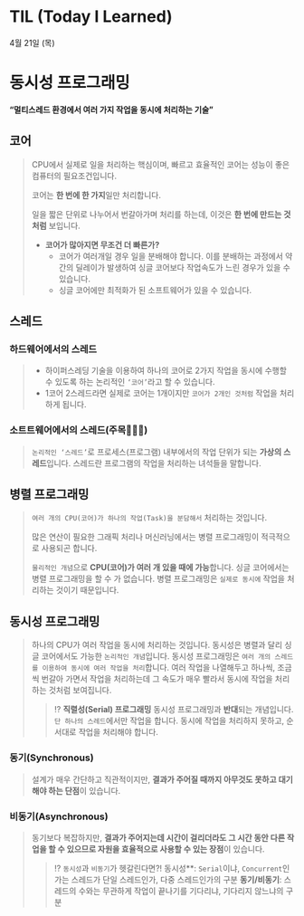 # TIL (Today I Learned)
4월 21일 (목)

# 동시성 프로그래밍

**“멀티스레드 환경에서 여러 가지 작업을 동시에 처리하는 기술”**

## 코어
> CPU에서 실제로 일을 처리하는 핵심이며, 빠르고 효율적인 코어는 성능이 좋은 컴퓨터의 필요조건입니다. 
>
> 코어는 **한 번에 한 가지**일만 처리합니다.
>
> 일을 짧은 단위로 나누어서 번갈아가며 처리를 하는데, 이것은 **한 번에 만드는 것처럼** 보입니다.
>
> - **코어가 많아지면 무조건 더 빠른가?**
>     - 코어가 여러개일 경우 일을 분배해야 합니다. 이를 분배하는 과정에서 약간의 딜레이가 발생하여 싱글 코어보다 작업속도가 느린 경우가 있을 수 있습니다.
>    - 싱글 코어에만 최적화가 된 소프트웨어가 있을 수 있습니다.

## 스레드
### 하드웨어에서의 스레드
> - 하이퍼스레딩 기술을 이용하여 하나의 코어로 2가지 작업을 동시에 수행할 수 있도록 하는 논리적인 `‘코어’`라고 할 수 있습니다.
> - 1코어 2스레드라면 실제로 코어는 1개이지만 `코어가 2개인 것처럼` 작업을 처리하게 됩니다.

### 소트트웨어에서의 스레드(주목🙋🏻‍♂️)
> `논리적인 ‘스레드’`로 프로세스(프로그램) 내부에서의 작업 단위가 되는 **가상의 스레드**입니다. 
> 스레드란 프로그램의 작업을 처리하는 녀석들을 말합니다.

## 병렬 프로그래밍
> `여러 개의 CPU(코어)가 하나의 작업(Task)을 분담해서` 처리하는 것입니다.
>
> 많은 연산이 필요한 그래픽 처리나 머신러닝에서는 병렬 프로그래밍이 적극적으로 사용되곤 합니다.
> 
>`물리적인 개념`으로 **CPU(코어)가 여러 개 있을 때에 가능**합니다. 싱글 코어에서는 병렬 프로그래밍을 할 수 가 없습니다. 병렬 프로그래밍은 `실제로 동시에` 작업을 처리하는 것이기 때문입니다.

## 동시성 프로그래밍
> 하나의 CPU가 여러 작업을 동시에 처리하는 것입니다.
> 동시성은 병렬과 달리 싱글 코어에서도 가능한 `논리적인 개념`입니다.
> 동시성 프로그래밍은 `여러 개의 스레드를 이용하여 동시에 여러 작업을 처리`합니다. 
> 여러 작업을 나열해두고 하나씩, 조금씩 번갈아 가면서 작업을 처리하는데 그 속도가 매우 빨라서 동시에 작업을 처리하는 것처럼 보여집니다.
>
>>⁉️ **직렬성(Serial) 프로그래밍**
>동시성 프로그래밍과 **반대**되는 개념입니다. 
>`단 하나의 스레드`에서만 작업을 합니다. 동시에 작업을 처리하지 못하고, 순서대로 작업을 처리해야 합니다.

### 동기(Synchronous)
> 설계가 매우 간단하고 직관적이지만, **결과가 주어질 때까지 아무것도 못하고 대기해야 하는 단점**이 있습니다.

### 비동기(Asynchronous)
> 동기보다 복잡하지만, **결과가 주어지는데 시간이 걸리더라도 그 시간 동안 다른 작업을 할 수 있으므로 자원을 효율적으로 사용할 수 있는 장점**이 있습니다. 
>> ⁉️ `동시성`과 `비동기`가 헷갈린다면?!
> 동시성**: `Serial`이냐, `Concurrent`인가는 스레드가 단일 스레드인가, 다중 스레드인가의 구분
> **동기/비동기**: 스레드의 수와는 무관하게 작업이 끝나기를 기다리냐, 기다리지 않느냐의 구분



